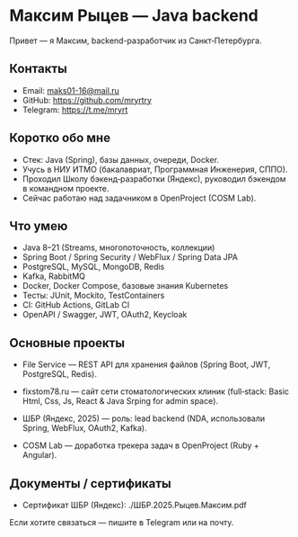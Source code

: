 # Максим Рыцев — Java backend

Привет — я Максим, backend-разработчик из Санкт‑Петербурга.

## Контакты
- Email: maks01-16@mail.ru  
- GitHub: https://github.com/mryrtry  
- Telegram: https://t.me/mryrt

## Коротко обо мне
- Стек: Java (Spring), базы данных, очереди, Docker.  
- Учусь в НИУ ИТМО (бакалавриат, Программная Инженерия, СППО).  
- Проходил Школу бэкенд‑разработки (Яндекс), руководил бэкендом в командном проекте.  
- Сейчас работаю над задачником в OpenProject (COSM Lab).

## Что умею
- Java 8–21 (Streams, многопоточность, коллекции)  
- Spring Boot / Spring Security / WebFlux / Spring Data JPA  
- PostgreSQL, MySQL, MongoDB, Redis  
- Kafka, RabbitMQ  
- Docker, Docker Compose, базовые знания Kubernetes  
- Тесты: JUnit, Mockito, TestContainers  
- CI: GitHub Actions, GitLab CI  
- OpenAPI / Swagger, JWT, OAuth2, Keycloak

## Основные проекты
- File Service — REST API для хранения файлов (Spring Boot, JWT, PostgreSQL, Redis).
  
- fixstom78.ru — сайт сети стоматологических клиник (full‑stack: Basic Html, Css, Js, React & Java Srping for admin space).  

- ШБР (Яндекс, 2025) — роль: lead backend (NDA, использовали Spring, WebFlux, OAuth2, Kafka).

- COSM Lab — доработка трекера задач в OpenProject (Ruby + Angular).

## Документы / сертификаты
- Сертификат ШБР (Яндекс): ./ШБР.2025.Рыцев.Максим.pdf

Если хотите связаться — пишите в Telegram или на почту.
